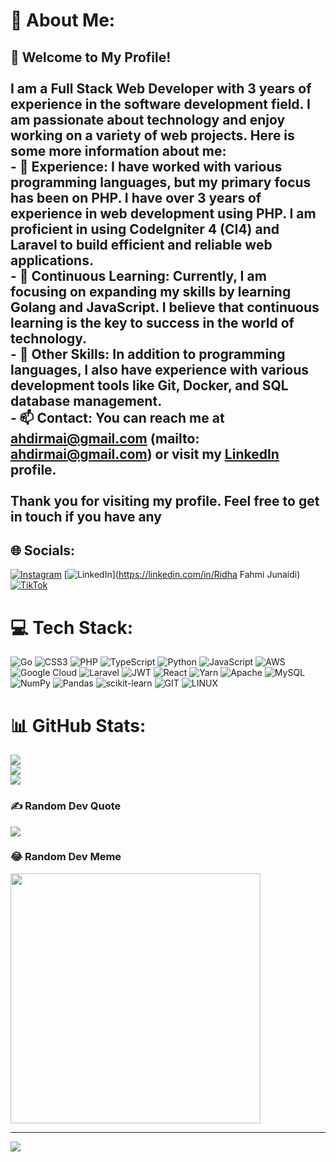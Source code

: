 # 💫 About Me:
## 👋 Welcome to My Profile!<br><br>I am a **Full Stack Web Developer** with **3 years** of experience in the software development field. I am passionate about technology and enjoy working on a variety of web projects. Here is some more information about me:<br>- 💼 **Experience**: I have worked with various programming languages, but my primary focus has been on **PHP**. I have over 3 years of experience in web development using PHP. I am proficient in using **CodeIgniter 4 (CI4)** and **Laravel** to build efficient and reliable web applications.<br>- 🌱 **Continuous Learning**: Currently, I am focusing on expanding my skills by learning **Golang** and **JavaScript**. I believe that continuous learning is the key to success in the world of technology.<br>- 🔧 **Other Skills**: In addition to programming languages, I also have experience with various development tools like Git, Docker, and SQL database management.<br>- 📫 **Contact**: You can reach me at ahdirmai@gmail.com (mailto: ahdirmai@gmail.com) or visit my [LinkedIn](https://www.linkedin.com/in/ridha-fahmi-junaidi-151450226/) profile.<br><br>Thank you for visiting my profile. Feel free to get in touch if you have any<br>


## 🌐 Socials:
[![Instagram](https://img.shields.io/badge/Instagram-%23E4405F.svg?logo=Instagram&logoColor=white)](https://instagram.com/ahdirmai) [![LinkedIn](https://img.shields.io/badge/LinkedIn-%230077B5.svg?logo=linkedin&logoColor=white)](https://linkedin.com/in/Ridha Fahmi Junaidi) [![TikTok](https://img.shields.io/badge/TikTok-%23000000.svg?logo=TikTok&logoColor=white)](https://tiktok.com/@ahdirmai) 

# 💻 Tech Stack:
![Go](https://img.shields.io/badge/go-%2300ADD8.svg?style=for-the-badge&logo=go&logoColor=white) ![CSS3](https://img.shields.io/badge/css3-%231572B6.svg?style=for-the-badge&logo=css3&logoColor=white) ![PHP](https://img.shields.io/badge/php-%23777BB4.svg?style=for-the-badge&logo=php&logoColor=white) ![TypeScript](https://img.shields.io/badge/typescript-%23007ACC.svg?style=for-the-badge&logo=typescript&logoColor=white) ![Python](https://img.shields.io/badge/python-3670A0?style=for-the-badge&logo=python&logoColor=ffdd54) ![JavaScript](https://img.shields.io/badge/javascript-%23323330.svg?style=for-the-badge&logo=javascript&logoColor=%23F7DF1E) ![AWS](https://img.shields.io/badge/AWS-%23FF9900.svg?style=for-the-badge&logo=amazon-aws&logoColor=white) ![Google Cloud](https://img.shields.io/badge/Google%20Cloud-%234285F4.svg?style=for-the-badge&logo=google-cloud&logoColor=white) ![Laravel](https://img.shields.io/badge/laravel-%23FF2D20.svg?style=for-the-badge&logo=laravel&logoColor=white) ![JWT](https://img.shields.io/badge/JWT-black?style=for-the-badge&logo=JSON%20web%20tokens) ![React](https://img.shields.io/badge/react-%2320232a.svg?style=for-the-badge&logo=react&logoColor=%2361DAFB) ![Yarn](https://img.shields.io/badge/yarn-%232C8EBB.svg?style=for-the-badge&logo=yarn&logoColor=white) ![Apache](https://img.shields.io/badge/apache-%23D42029.svg?style=for-the-badge&logo=apache&logoColor=white) ![MySQL](https://img.shields.io/badge/mysql-%2300f.svg?style=for-the-badge&logo=mysql&logoColor=white) ![NumPy](https://img.shields.io/badge/numpy-%23013243.svg?style=for-the-badge&logo=numpy&logoColor=white) ![Pandas](https://img.shields.io/badge/pandas-%23150458.svg?style=for-the-badge&logo=pandas&logoColor=white) ![scikit-learn](https://img.shields.io/badge/scikit--learn-%23F7931E.svg?style=for-the-badge&logo=scikit-learn&logoColor=white) ![GIT](https://img.shields.io/badge/Git-fc6d26?style=for-the-badge&logo=git&logoColor=white) ![LINUX](https://img.shields.io/badge/Linux-FCC624?style=for-the-badge&logo=linux&logoColor=black)
# 📊 GitHub Stats:
![](https://github-readme-stats.vercel.app/api?username=ahdirmai&theme=dark&hide_border=false&include_all_commits=false&count_private=false)<br/>
![](https://github-readme-streak-stats.herokuapp.com/?user=ahdirmai&theme=dark&hide_border=false)<br/>
![](https://github-readme-stats.vercel.app/api/top-langs/?username=ahdirmai&theme=dark&hide_border=false&include_all_commits=false&count_private=false&layout=compact)

### ✍️ Random Dev Quote
![](https://quotes-github-readme.vercel.app/api?type=horizontal&theme=radical)

### 😂 Random Dev Meme
<img src='https://randommeme-five.vercel.app/' style="height: 400px;"/>

---
[![](https://visitcount.itsvg.in/api?id=ahdirmai&icon=0&color=0)](https://visitcount.itsvg.in)

<!-- Proudly created with GPRM ( https://gprm.itsvg.in ) -->

